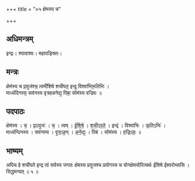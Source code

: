 +++
title = "०५ क्षेमस्य च"

+++
## अधिमन्त्रम्
इन्द्रः। श्यावाश्वः। महापङ्क्तिः।

## मन्त्रः
क्षेम॑स्य च प्र॒युज॑श्च॒ त्वमी॑शिषे शचीपत॒ इन्द्र॒ विश्वा॑भिरू॒तिभिः॑ ।  
माध्यं॑दिनस्य॒ सव॑नस्य वृत्रहन्ननेद्य॒ पिबा॒ सोम॑स्य वज्रिवः ॥

## पदपाठः
क्षेम॑स्य । च॒ । प्र॒ऽयुजः॑ । च॒ । त्वम् । ई॒शि॒षे॒ । श॒ची॒ऽप॒ते॒ । इन्द्र॑ । विश्वा॑भिः । ऊ॒तिऽभिः॑ ।  
माध्य॑न्दिनस्य । सव॑नस्य । वृ॒त्र॒ऽह॒न् । अ॒ने॒द्य॒ । पिब॑ । सोम॑स्य । व॒ज्रि॒ऽवः॒ ॥

## भाष्यम्
अपिच हे शचीपते इन्द्र त्वं सर्वस्य जगतः क्षेमस्य प्रयुजश्च प्रयोगस्य च योगक्षेमयोरित्यर्थः ईशिषे ईश्वरोभवसि । सिद्धमन्यत् ॥ ५ ॥